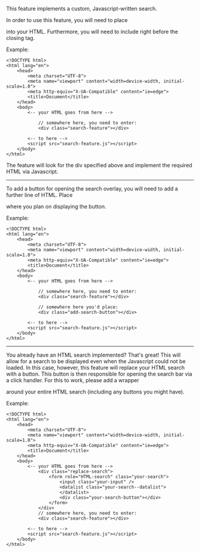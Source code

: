 This feature implements a custom, Javascript-written search.

In order to use this feature, you will need to place <div class="search-feature"></div> into your HTML.
Furthermore, you will need to include <script src="search-feature.js"></script> right before the closing </body> tag.

Example:
```
<!DOCTYPE html>
<html lang="en">
    <head>
        <meta charset="UTF-8">
        <meta name="viewport" content="width=device-width, initial-scale=1.0">
        <meta http-equiv="X-UA-Compatible" content="ie=edge">
        <title>Document</title>
    </head>
    <body>
        <-- your HTML goes from here -->

            // somewhere here, you need to enter:
            <div class="search-feature"></div>

        <-- to here -->
        <script src="search-feature.js"></script>
    </body>
</html>
```

The feature will look for the div specified above and implement the required HTML via Javascript.

--------------------------

To add a button for opening the search overlay, you will need to add a further line of HTML. Place <div class="add-search-button"></div> where you plan on displaying the button.

Example:
```
<!DOCTYPE html>
<html lang="en">
    <head>
        <meta charset="UTF-8">
        <meta name="viewport" content="width=device-width, initial-scale=1.0">
        <meta http-equiv="X-UA-Compatible" content="ie=edge">
        <title>Document</title>
    </head>
    <body>
        <-- your HTML goes from here -->

            // somewhere here, you need to enter:
            <div class="search-feature"></div>

            // somewhere here you'd place:
            <div class="add-search-button"></div>

        <-- to here -->
        <script src="search-feature.js"></script>
    </body>
</html>
```

--------------------------

You already have an HTML search implemented? That's great! This will allow for a search to be displayed even when the Javascript could not be loaded. In this case, however, this feature will replace your HTML search with a button. This button is then responsible for opening the search bar via a click handler.
For this to work, please add a wrapper <div class="replace-search"></div> around your entire HTML search (including any buttons you might have).

Example:
```
<!DOCTYPE html>
<html lang="en">
    <head>
        <meta charset="UTF-8">
        <meta name="viewport" content="width=device-width, initial-scale=1.0">
        <meta http-equiv="X-UA-Compatible" content="ie=edge">
        <title>Document</title>
    </head>
    <body>
        <-- your HTML goes from here -->
            <div class="replace-search">
                <form role="HTML-search" class="your-search">
                    <input class="your-input" />
                    <datalist class="your-search--datalist">
                    </datalist>
                    <div class="your-search-button"></div>
                </form>
            </div>
            // somewhere here, you need to enter:
            <div class="search-feature"></div>

        <-- to here -->
        <script src="search-feature.js"></script>
    </body>
</html>
```